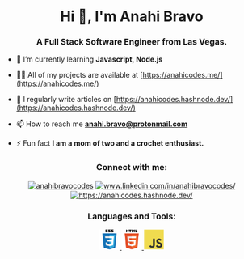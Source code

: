 <h1 align="center">Hi 👋, I'm Anahi Bravo</h1>
<h3 align="center">A Full Stack Software Engineer from Las Vegas.</h3>

- 🌱 I’m currently learning **Javascript, Node.js**

- 👨‍💻 All of my projects are available at [https://anahicodes.me/](https://anahicodes.me/)

- 📝 I regularly write articles on [https://anahicodes.hashnode.dev/](https://anahicodes.hashnode.dev/)

- 📫 How to reach me **anahi.bravo@protonmail.com**

- ⚡ Fun fact **I am a mom of two and a crochet enthusiast.**

<h3 align="center">Connect with me:</h3>
<p align="center">
<a href="https://twitter.com/anahibravocodes" target="blank"><img align="center" src="https://raw.githubusercontent.com/rahuldkjain/github-profile-readme-generator/master/src/images/icons/Social/twitter.svg" alt="anahibravocodes" height="30" width="40" /></a>
<a href="https://linkedin.com/in/www.linkedin.com/in/anahibravocodes" target="blank"><img align="center" src="https://raw.githubusercontent.com/rahuldkjain/github-profile-readme-generator/master/src/images/icons/Social/linked-in-alt.svg" alt="www.linkedin.com/in/anahibravocodes/" height="30" width="40" /></a>
<a href="https://hashnode.com/https://anahicodes.hashnode.dev/" target="blank"><img align="center" src="https://raw.githubusercontent.com/rahuldkjain/github-profile-readme-generator/master/src/images/icons/Social/hashnode.svg" alt="https://anahicodes.hashnode.dev/" height="30" width="40" /></a>
</p>

<h3 align="center">Languages and Tools:</h3>
<p align="center"> <a href="https://www.w3schools.com/css/" target="_blank" rel="noreferrer"> <img src="https://raw.githubusercontent.com/devicons/devicon/master/icons/css3/css3-original-wordmark.svg" alt="css3" width="40" height="40"/> </a> <a href="https://www.w3.org/html/" target="_blank" rel="noreferrer"> <img src="https://raw.githubusercontent.com/devicons/devicon/master/icons/html5/html5-original-wordmark.svg" alt="html5" width="40" height="40"/> </a> <a href="https://developer.mozilla.org/en-US/docs/Web/JavaScript" target="_blank" rel="noreferrer"> <img src="https://raw.githubusercontent.com/devicons/devicon/master/icons/javascript/javascript-original.svg" alt="javascript" width="40" height="40"/> </a> </p>
